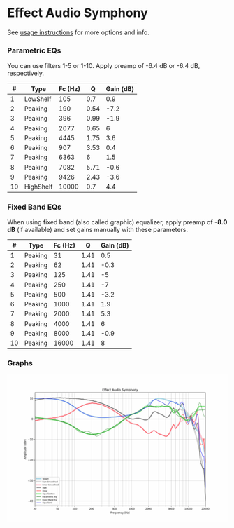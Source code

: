 # Effect Audio Symphony
See [usage instructions](https://github.com/jaakkopasanen/AutoEq#usage) for more options and info.

### Parametric EQs
You can use filters 1-5 or 1-10. Apply preamp of -6.4 dB or -6.4 dB, respectively.

|   # | Type      |   Fc (Hz) |    Q |   Gain (dB) |
|-----|-----------|-----------|------|-------------|
|   1 | LowShelf  |       105 | 0.7  |         0.9 |
|   2 | Peaking   |       190 | 0.54 |        -7.2 |
|   3 | Peaking   |       396 | 0.99 |        -1.9 |
|   4 | Peaking   |      2077 | 0.65 |         6   |
|   5 | Peaking   |      4445 | 1.75 |         3.6 |
|   6 | Peaking   |       907 | 3.53 |         0.4 |
|   7 | Peaking   |      6363 | 6    |         1.5 |
|   8 | Peaking   |      7082 | 5.71 |        -0.6 |
|   9 | Peaking   |      9426 | 2.43 |        -3.6 |
|  10 | HighShelf |     10000 | 0.7  |         4.4 |

### Fixed Band EQs
When using fixed band (also called graphic) equalizer, apply preamp of **-8.0 dB** (if available) and set gains manually with these parameters.

|   # | Type    |   Fc (Hz) |    Q |   Gain (dB) |
|-----|---------|-----------|------|-------------|
|   1 | Peaking |        31 | 1.41 |         0.5 |
|   2 | Peaking |        62 | 1.41 |        -0.3 |
|   3 | Peaking |       125 | 1.41 |        -5   |
|   4 | Peaking |       250 | 1.41 |        -7   |
|   5 | Peaking |       500 | 1.41 |        -3.2 |
|   6 | Peaking |      1000 | 1.41 |         1.9 |
|   7 | Peaking |      2000 | 1.41 |         5.3 |
|   8 | Peaking |      4000 | 1.41 |         6   |
|   9 | Peaking |      8000 | 1.41 |        -0.9 |
|  10 | Peaking |     16000 | 1.41 |         8   |

### Graphs
![](./Effect%20Audio%20Symphony.png)
